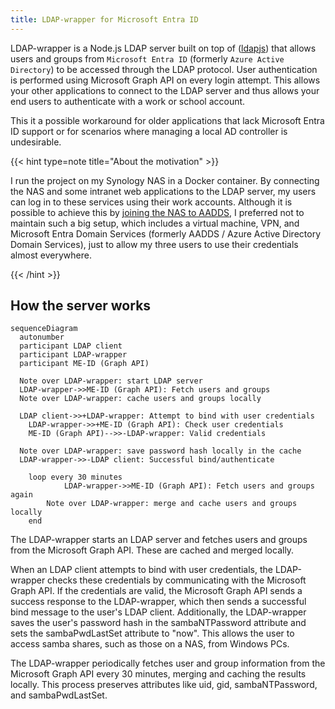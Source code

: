 ```yaml
---
title: LDAP-wrapper for Microsoft Entra ID
---
```


LDAP-wrapper is a Node.js LDAP server built on top of ([ldapjs](https://github.com/ldapjs/node-ldapjs)) that allows users and groups from `Microsoft Entra ID` (formerly `Azure Active Directory`) to be accessed through the LDAP protocol. User authentication is performed using Microsoft Graph API on every login attempt. This allows your other applications to connect to the LDAP server and thus allows your end users to authenticate with a work or school account.

This it a possible workaround for older applications that lack Microsoft Entra ID support or for scenarios where managing a local AD controller is undesirable.

{{< hint type=note title="About the motivation" >}}

I run the project on my Synology NAS in a Docker container. By connecting the NAS and some intranet web applications to the LDAP server, my users can log in to these services using their work accounts. Although it is possible to achieve this by [joining the NAS to AADDS](https://kb.synology.com/en-global/DSM/tutorial/How_to_join_NAS_to_Azure_AD_Domain), I preferred not to maintain such a big setup, which includes a virtual machine, VPN, and Microsoft Entra Domain Services (formerly AADDS / Azure Active Directory Domain Services), just to allow my three users to use their credentials almost everywhere.

{{< /hint >}}

## How the server works

```mermaid
sequenceDiagram
  autonumber
  participant LDAP client
  participant LDAP-wrapper
  participant ME-ID (Graph API)

  Note over LDAP-wrapper: start LDAP server
  LDAP-wrapper->>ME-ID (Graph API): Fetch users and groups
  Note over LDAP-wrapper: cache users and groups locally

  LDAP client->>+LDAP-wrapper: Attempt to bind with user credentials
    LDAP-wrapper->>+ME-ID (Graph API): Check user credentials
    ME-ID (Graph API)-->>-LDAP-wrapper: Valid credentials

  Note over LDAP-wrapper: save password hash locally in the cache
  LDAP-wrapper->>-LDAP client: Successful bind/authenticate

    loop every 30 minutes
            LDAP-wrapper->>ME-ID (Graph API): Fetch users and groups again
        Note over LDAP-wrapper: merge and cache users and groups locally
    end

```

The LDAP-wrapper starts an LDAP server and fetches users and groups from the Microsoft Graph API. These are cached and merged locally.

When an LDAP client attempts to bind with user credentials, the LDAP-wrapper checks these credentials by communicating with the Microsoft Graph API. If the credentials are valid, the Microsoft Graph API sends a success response to the LDAP-wrapper, which then sends a successful bind message to the user's LDAP client. Additionally, the LDAP-wrapper saves the user's password hash in the sambaNTPassword attribute and sets the sambaPwdLastSet attribute to "now". This allows the user to access samba shares, such as those on a NAS, from Windows PCs.

The LDAP-wrapper periodically fetches user and group information from the Microsoft Graph API every 30 minutes, merging and caching the results locally. This process preserves attributes like uid, gid, sambaNTPassword, and sambaPwdLastSet.
